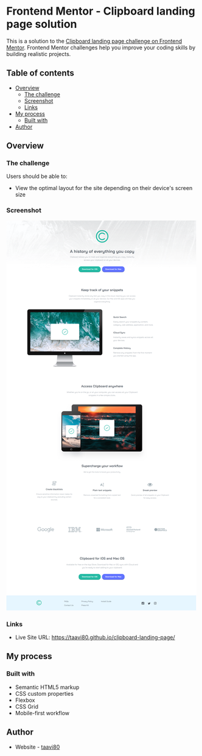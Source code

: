 # Frontend Mentor - Clipboard landing page solution

This is a solution to the [Clipboard landing page challenge on Frontend Mentor](https://www.frontendmentor.io/challenges/clipboard-landing-page-5cc9bccd6c4c91111378ecb9). Frontend Mentor challenges help you improve your coding skills by building realistic projects. 

## Table of contents

- [Overview](#overview)
  - [The challenge](#the-challenge)
  - [Screenshot](#screenshot)
  - [Links](#links)
- [My process](#my-process)
  - [Built with](#built-with)
- [Author](#author)


## Overview

### The challenge

Users should be able to:

- View the optimal layout for the site depending on their device's screen size


### Screenshot

![](design/clipboard-landing-page_desktop-design.png)


### Links

- Live Site URL: https://taavi80.github.io/clipboard-landing-page/

## My process

### Built with

- Semantic HTML5 markup
- CSS custom properties
- Flexbox
- CSS Grid
- Mobile-first workflow


## Author

- Website - [taavi80](https://www.frontendmentor.io/profile/taavi80)
